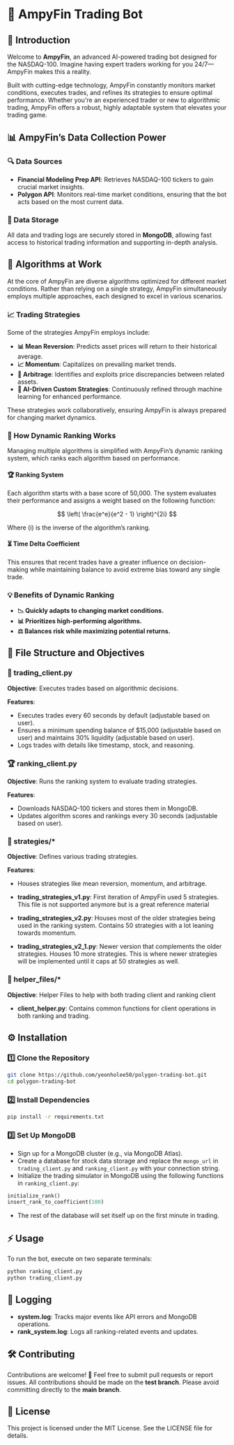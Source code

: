 
# 🌟 AmpyFin Trading Bot

## 🚀 Introduction

Welcome to **AmpyFin**, an advanced AI-powered trading bot designed for the NASDAQ-100. Imagine having expert traders working for you 24/7—AmpyFin makes this a reality.

Built with cutting-edge technology, AmpyFin constantly monitors market conditions, executes trades, and refines its strategies to ensure optimal performance. Whether you're an experienced trader or new to algorithmic trading, AmpyFin offers a robust, highly adaptable system that elevates your trading game.

## 📊 AmpyFin’s Data Collection Power

### 🔍 Data Sources

- **Financial Modeling Prep API**: Retrieves NASDAQ-100 tickers to gain crucial market insights.
- **Polygon API**: Monitors real-time market conditions, ensuring that the bot acts based on the most current data.

### 💾 Data Storage

All data and trading logs are securely stored in **MongoDB**, allowing fast access to historical trading information and supporting in-depth analysis.

## 🤖 Algorithms at Work

At the core of AmpyFin are diverse algorithms optimized for different market conditions. Rather than relying on a single strategy, AmpyFin simultaneously employs multiple approaches, each designed to excel in various scenarios.

### 📈 Trading Strategies

Some of the strategies AmpyFin employs include:

- **📊 Mean Reversion**: Predicts asset prices will return to their historical average.
- **📈 Momentum**: Capitalizes on prevailing market trends.
- **💱 Arbitrage**: Identifies and exploits price discrepancies between related assets.
- **🧠 AI-Driven Custom Strategies**: Continuously refined through machine learning for enhanced performance.

These strategies work collaboratively, ensuring AmpyFin is always prepared for changing market dynamics.

### 🔗 How Dynamic Ranking Works

Managing multiple algorithms is simplified with AmpyFin’s dynamic ranking system, which ranks each algorithm based on performance.

#### 🏆 Ranking System

Each algorithm starts with a base score of 50,000. The system evaluates their performance and assigns a weight based on the following function:

$$
\left( \frac{e^e}{e^2 - 1} \right)^{2i}
$$

Where \(i\) is the inverse of the algorithm’s ranking.

#### ⏳ Time Delta Coefficient

This ensures that recent trades have a greater influence on decision-making while maintaining balance to avoid extreme bias toward any single trade.

### 💡 Benefits of Dynamic Ranking

- **📉 Quickly adapts to changing market conditions.**
- **📊 Prioritizes high-performing algorithms.**
- **⚖️ Balances risk while maximizing potential returns.**

## 📂 File Structure and Objectives


### 🤝 trading_client.py

**Objective**: Executes trades based on algorithmic decisions.

**Features**:

- Executes trades every 60 seconds by default (adjustable based on user).
- Ensures a minimum spending balance of $15,000 (adjustable based on user) and maintains 30% liquidity (adjustable based on user).
- Logs trades with details like timestamp, stock, and reasoning.

### 🏆 ranking_client.py

**Objective**: Runs the ranking system to evaluate trading strategies.

**Features**:

- Downloads NASDAQ-100 tickers and stores them in MongoDB.
- Updates algorithm scores and rankings every 30 seconds (adjustable based on user).

### 📜 strategies/*

**Objective**: Defines various trading strategies.

**Features**:

- Houses strategies like mean reversion, momentum, and arbitrage.

- **trading_strategies_v1.py**: First iteration of AmpyFin used 5 strategies. This file is not supported anymore but is a great reference material
- **trading_strategies_v2.py**: Houses most of the older strategies being used in the ranking system. Contains 50 strategies with a lot leaning towards momentum.
- **trading_strategies_v2_1.py**: Newer version that complements the older strategies. Houses 10 more strategies. This is where newer strategies will be implemented until it caps at 50 strategies as well.

### 🔧 helper_files/*

**Objective**: Helper Files to help with both trading client and ranking client

- **client_helper.py**: Contains common functions for client operations in both ranking and trading.


## ⚙️ Installation

### 1️⃣ Clone the Repository

```bash
git clone https://github.com/yeonholee50/polygon-trading-bot.git
cd polygon-trading-bot
```

### 2️⃣ Install Dependencies

```bash
pip install -r requirements.txt
```

### 3️⃣ Set Up MongoDB

- Sign up for a MongoDB cluster (e.g., via MongoDB Atlas).
- Create a database for stock data storage and replace the `mongo_url` in `trading_client.py` and `ranking_client.py` with your connection string.
- Initialize the trading simulator in MongoDB using the following functions in `ranking_client.py`:

```python
initialize_rank()
insert_rank_to_coefficient(100)
```

- The rest of the database will set itself up on the first minute in trading.
## ⚡ Usage

To run the bot, execute on two separate terminals:

```bash
python ranking_client.py
python trading_client.py
```

## 📑 Logging

- **system.log**: Tracks major events like API errors and MongoDB operations.
- **rank_system.log**: Logs all ranking-related events and updates.

## 🛠️ Contributing

Contributions are welcome! 🎉 Feel free to submit pull requests or report issues. All contributions should be made on the **test branch**. Please avoid committing directly to the **main branch**.

## 📜 License

This project is licensed under the MIT License. See the LICENSE file for details.

